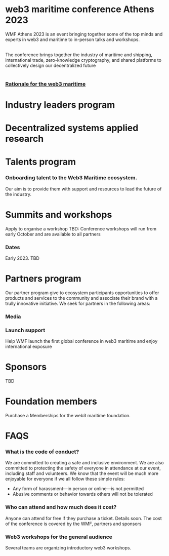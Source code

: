
# web3 maritime conference Athens 2023
WMF Athens 2023 is an event bringing together some of the top minds and experts in web3 and maritime to in-person talks and workshops.<br><br> 

The conference brings together the  industry of maritime and shipping, international trade, zero-knowledge cryptography, and shared platforms to collectively design our decentralized future<br><br>

### [Rationale for the web3 maritime](https://github.com/phaethonpsichis/web3-maritime)

# Industry leaders program

# Decentralized systems applied research

# Talents program
### Onboarding talent to the Web3 Maritime ecosystem.
Our aim is to provide them with support and resources to lead the future of the industry.

# Summits and workshops
Apply to organise a workshop
TBD: Conference workshops will run from early October and are available to all partners

### Dates
Early 2023. TBD

# Partners program
Our partner program give to ecosystem participants opportunities to offer products and services to the community and associate their brand with a trully innovative initiative. We seek for partners in the following areas: 
### Media
### Launch support 
Help WMF launch the first global conference in web3 maritime and enjoy international exposure

# Sponsors
TBD

# Foundation members
Purchase a Memberships for the web3 maritime foundation.


# FAQS
### What is the code of conduct?
We are committed to creating a safe and inclusive environment. We are also committed to protecting the safety of everyone in attendance at our event, including staff and volunteers. We know that the event will be much more enjoyable for everyone if we all follow these simple rules:
- Any form of harassment—in person or online—is not permitted
- Abusive comments or behavior towards others will not be tolerated

### Who can attend and how much does it cost?
Anyone can attend for free if they purchase a ticket. Details soon. The cost of the conference is covered by the WMF, partners and  sponsors

### Web3 workshops for the general audience
Several teams are organizing introductory web3 workshops. 
